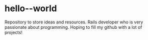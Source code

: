 # hello--world
Repository to store ideas and resources.
Rails developer who is very passionate about programming. Hoping to fill my github with a lot of projects!
